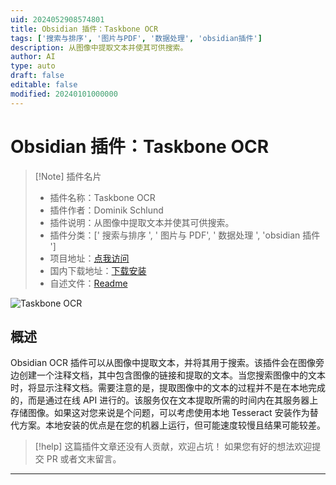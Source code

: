 ```yaml
---
uid: 2024052908574801
title: Obsidian 插件：Taskbone OCR
tags: ['搜索与排序', '图片与PDF', '数据处理', 'obsidian插件']
description: 从图像中提取文本并使其可供搜索。
author: AI
type: auto
draft: false
editable: false
modified: 20240101000000
---
```


# Obsidian 插件：Taskbone OCR

> [!Note] 插件名片
> - 插件名称：Taskbone OCR
> - 插件作者：Dominik Schlund
> - 插件说明：从图像中提取文本并使其可供搜索。
> - 插件分类：[' 搜索与排序 ', ' 图片与 PDF', ' 数据处理 ', 'obsidian 插件 ']
> - 项目地址：[点我访问](https://github.com/schlundd/obsidian-ocr-plugin)
> - 国内下载地址：[下载安装](https://pkmer.cn/products/plugin/pluginMarket/?taskbone-ocr-plugin)
> - 自述文件：[Readme](https://ghproxy.net/https://raw.githubusercontent.com/schlundd/obsidian-ocr-plugin/master/README.md)

![Taskbone OCR](https://cdn.pkmer.cn/covers/taskbone-ocr-plugin.gif!pkmer)

## 概述

Obsidian OCR 插件可以从图像中提取文本，并将其用于搜索。该插件会在图像旁边创建一个注释文档，其中包含图像的链接和提取的文本。当您搜索图像中的文本时，将显示注释文档。需要注意的是，提取图像中的文本的过程并不是在本地完成的，而是通过在线 API 进行的。该服务仅在文本提取所需的时间内在其服务器上存储图像。如果这对您来说是个问题，可以考虑使用本地 Tesseract 安装作为替代方案。本地安装的优点是在您的机器上运行，但可能速度较慢且结果可能较差。

> [!help]
> 这篇插件文章还没有人贡献，欢迎占坑！
> 如果您有好的想法欢迎提交 PR 或者文末留言。

---



